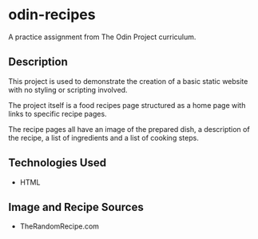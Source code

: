 # odin-recipes
A practice assignment from The Odin Project curriculum.

## Description
This project is used to demonstrate the creation of a basic static website with no styling or scripting involved. 

The project itself is a food recipes page structured as a home page with links to specific recipe pages.

The recipe pages all have an image of the prepared dish, a description of the recipe, a list of ingredients and a list of cooking steps.

## Technologies Used
- HTML

## Image and Recipe Sources
- TheRandomRecipe.com